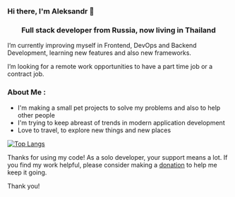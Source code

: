 ### Hi there, I'm Aleksandr 👋

<h3 align="center">Full stack developer from Russia, now living in Thailand</h3>

I’m currently improving myself in Frontend, DevOps and Backend Development, learning new features and also new frameworks.

I’m looking for a remote work opportunities to have a part time job or a contract job.


### About Me :
  
- I'm making a small pet projects to solve my problems and also to help other people
- I'm trying to keep abreast of trends in modern application development
- Love to travel, to explore new things and new places

[![Top Langs](https://github-readme-stats.vercel.app/api/top-langs/?username=omggga&layout=compact&count_private=true)](https://github.com/anuraghazra/github-readme-stats)




Thanks for using my code!
As a solo developer, your support means a lot. If you find my work helpful, please consider making a <a href="https://tipybit.com/colorless" target="_blank">donation</a> to help me keep it going.

Thank you!
